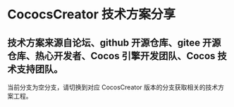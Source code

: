 # CococsCreator 技术方案分享

 技术方案来源自论坛、github 开源仓库、gitee 开源仓库、热心开发者、Cocos 引擎开发团队、Cocos 技术支持团队。
---

当前分支为空分支，请切换到对应 CocosCreator 版本的分支获取相关的技术方案工程。
